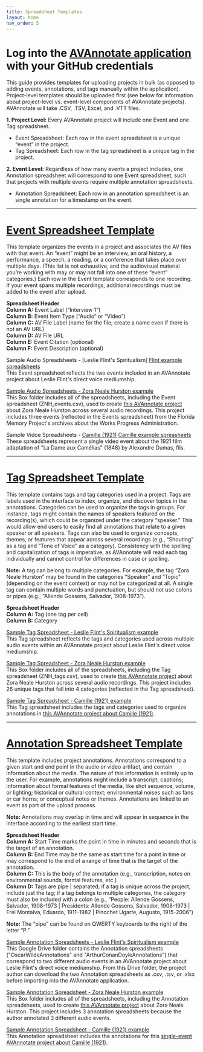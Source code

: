 ```yaml
---
title: Spreadsheet Templates
layout: home
nav_order: 5
---
```


# Log into the [AVAnnotate application](https://avannotate.netlify.app) with your GitHub credentials
This guide provides templates for uploading projects in bulk (as opposed to adding events, annotations, and tags manually within the application). Project-level templates should be uploaded first (see below for information about project-level vs. event-level components of AVAnnotate projects). AVAnnotate will take .CSV, .TSV, Excel, and .VTT files.

**1. Project Level:** Every AVAnnotate project will include one Event and one Tag spreadsheet. 
* Event Spreadsheet: Each row in the event spreadsheet is a unique “event” in the project.
* Tag Spreadsheet: Each row in the tag spreadsheet is a unique tag in the project.
  
**2. Event Level:** Regardless of how many events a project includes, one Annotation spreadsheet will correspond to one Event spreadsheet, such that projects with multiple events require multiple annotation spreadsheets. 
* Annotation Spreadsheet: Each row in an annotation spreadsheet is an single annotation for a timestamp on the event.
  
---
# [Event Spreadsheet Template](https://docs.google.com/spreadsheets/d/1noYKA8DFaHkSLq-MXSPwCccY3YFeyR52/edit?usp=drive_link&ouid=112492510360958259862&rtpof=true&sd=true)
This template organizes the events in a project and associates the AV files with that event. An “event” might be an interview, an oral history, a performance, a speech, a reading, or a conference that takes place over multiple days. (This list is not exhaustive, and the audiovisual material you’re working with may or may not fall into one of these “event” categories.) Each row in the Event template corresponds to one recording. If your event spans multiple recordings, additional recordings must be added to the event after upload.

**Spreadsheet Header** <br>
**Column A:** Event Label (“Interview 1”) <br>
**Column B:** Event Item Type (“Audio” or “Video”) <br>
**Column C:** AV File Label (name for the file; create a name even if there is not an AV URL) <br>
**Column D:** AV File URL <br>
**Column E:** Event Citation (optional) <br>
**Column F:** Event Description (optional) <br>

Sample Audio Spreadsheets - [Leslie Flint's Spiritualism] [Flint example spreadsheets](https://docs.google.com/spreadsheets/d/153aZGh905S1pK1a6eWW8GVCmEKDuMDJ9xsREEAuu7xE/edit?usp=sharing) <br> 
This Event spreadsheet reflects the two events included in an AVAnnotate project about Leslie Flint's direct voice mediumship. 

[Sample Audio Spreadsheets - Zora Neale Hurston example](https://utexas.app.box.com/s/ce1cmsvs1ygs6jv1jr2wrfxryc7ig87q) <br>
This Box folder includes all of the spreadsheets, including the Event spreadsheet (ZNH_events.csv), used to create [this AVAnnotate project](https://tanyaclement.github.io/znh-1939/) about Zora Neale Hurston across several audio recordings. This project includes three events (reflected in the Events spreadsheet) from the Florida Memory Project's archives about the Works Progress Administration. 

Sample Vidoe Spreadsheets - [Camille (1921)](https://avannotate.github.io/camille/events/camille-1921/) [Camille example spreasheets](https://docs.google.com/spreadsheets/d/11oOHhd-wPZb7Kr3u5zWrX2ZhTQRn4EOPLuAOxhhKiyc/edit?gid=1408208239#gid=1408208239) <br>
These spreadsheets represent a single video event about the 1921 film adaptation of "La Dame aux Camélias" (1848) by Alexandre Dumas, fils.  

---
# [Tag Spreadsheet Template](https://docs.google.com/spreadsheets/d/1LOuw5aiF4v00Ivx3S-ozPcGHzeZf3ovz/edit?usp=sharing&ouid=112492510360958259862&rtpof=true&sd=true)
This template contains tags and tag categories used in a project. Tags are labels used in the interface to index, organize, and discover topics in the annotations. Categories can be used to organize the tags in groups. For instance, tags might contain the names of speakers featured on the recording(s), which could be organized under the category “speaker.” This would allow end users to easily find all annotations that relate to a given speaker or all speakers. 
Tags can also be used to organize concepts, themes, or features that appear across several recordings (e.g., “Shouting” as a tag and “Tone of Voice” as a category). Consistency with the spelling and capitalization of tags is imperative, as AVAnnotate will read each tag individually and cannot control for differences in case or spelling. 

**Note:** 
A tag can belong to multiple categories. For example, the tag “Zora Neale Hurston” may be found in the categories “Speaker” and “Topic” (depending on the event context) or may not be categorized at all. 
A single tag can contain multiple words and punctuation, but should not use colons or pipes (e.g., “Allende Gossens, Salvador, 1908-1973”).

**Spreadsheet Header** <br>
**Column A:** Tag (one tag per cell) <br>
**Column B:** Category <br>

[Sample Tag Spreadsheet - Leslie Flint's Spiritualism example](https://docs.google.com/spreadsheets/d/1WxzBU2OxYxJ6tnC0Hyz3qbv1KrNP5NfIMZWKqqAWg1I/edit?usp=sharing) <br> 
This Tag spreadsheet reflects the tags and categories used across multiple audio events within an AVAnnotate project about Leslie Flint's direct voice mediumship. 

[Sample Tag Spreadsheet - Zora Neale Hurston example](https://utexas.app.box.com/s/ce1cmsvs1ygs6jv1jr2wrfxryc7ig87q) <br>
This Box folder includes all of the spreadsheets, including the Tag spreadsheet (ZNH_tags.csv), used to create [this AVAnnotate project](https://tanyaclement.github.io/znh-1939/) about Zora Neale Hurston across several audio recordings. This project includes 26 unique tags that fall into 4 categories (reflected in the Tag spreadsheet). 

[Sample Tag Spreadsheet - Camille (1921) example](https://docs.google.com/spreadsheets/d/11oOHhd-wPZb7Kr3u5zWrX2ZhTQRn4EOPLuAOxhhKiyc/edit?gid=2092947940#gid=2092947940) <br>
This Tag spreadsheet includes the tags and categories used to organize annotations in [this AVAnnotate project about Camille (1921)](https://avannotate.github.io/camille/tags/detail/).  

---
# [Annotation Spreadsheet Template](https://docs.google.com/spreadsheets/d/12yn6zxviUpNLYESlGfUyWTc83wmFfsOM/edit?usp=drive_link&ouid=112492510360958259862&rtpof=true&sd=true)
This template includes project annotations. Annotations correspond to a given start and end point in the audio or video artifact, and contain information about the media. The nature of this information is entirely up to the user. For example, annotations might include a transcript; captions; information about formal features of the media, like shot sequence, volume, or lighting; historical or cultural context; environmental noises such as fans or car horns; or conceptual notes or themes. 
Annotations are linked to an event as part of the upload process. 

**Note:** 
Annotations may overlap in time and will appear in sequence in the interface according to the earliest start time.

**Spreadsheet Header** <br>
**Column A:** Start Time marks the point in time in minutes and seconds that is the target of an annotation. <br>
**Column B:** End Time may be the same as start time for a point in time or may correspond to the end of a range of time that is the target of the annotation. <br>
**Column C:** This is the body of the annotation (e.g., transcription, notes on environmental sounds, formal features, etc.) <br>
**Column D:** Tags are pipe | separated; if a tag is unique across the project, include just the tag; if a tag belongs to multiple categories, the category must also be included with a colon (e.g., “People: Allende Gossens, Salvador, 1908-1973 | Presidents: Allende Gossens, Salvador, 1908-1973 | Frei Montalva, Eduardo, 1911-1982 | Pinochet Ugarte, Augusto, 1915-2006”) <br>

**Note:** 
The “pipe” can be found on QWERTY keyboards to the right of the letter “P.”

[Sample Annotation Spreadsheets - Leslie Flint's Spiritualism example](https://drive.google.com/drive/folders/1CzTX-WOQbCxYW3YefjOs4bThszHDr-oU?usp=drive_link) <br> 
This Google Drive folder contains the Annotation spreadsheets ("OscarWildeAnnotations" and "ArthurConanDoyleAnnotations") that correspond to two different audio events in an AVAnnotate project about Leslie Flint's direct voice mediumship. From this Drive folder, the project author can download the two Annotation spreadsheets as .csv, .tsv, or .xlsx before importing into the AVAnnotate application. 

[Sample Annotation Spreadsheet - Zora Neale Hurston example](https://utexas.app.box.com/s/ce1cmsvs1ygs6jv1jr2wrfxryc7ig87q) <br>
This Box folder includes all of the spreadsheets, including the Annotation spreadsheets, used to create [this AVAnnotate project](https://tanyaclement.github.io/znh-1939/) about Zora Neale Hurston. This project includes 3 annotation spreadsheets because the author annotated 3 different audio events. 

[Sample Annotation Spreadsheet - Camille (1921) example](https://docs.google.com/spreadsheets/d/11oOHhd-wPZb7Kr3u5zWrX2ZhTQRn4EOPLuAOxhhKiyc/edit?gid=0#gid=0) <br>
This Annotation spreadsheet includes the annotations for this [single-event AVAnnotate project about Camille (1921)](https://avannotate.github.io/camille/).  


